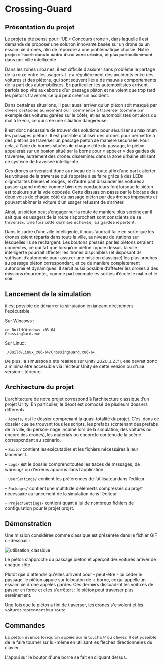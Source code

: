 # Crossing-Guard

## Présentation du projet

Le projet a été pensé pour l’UE « Concours drone », dans laquelle il est demandé
de proposer une solution innovante basée sur un drone ou un essaim de drones, afin de
répondre à une problématique choisie.
Notre projet s’inscrit dans le cadre d’une zone urbaine, et plus particulièrement dans
une ville intelligente. 

Dans les zones urbaines, il est difficile d’assurer sans problème le partage de la route entre les usagers. Il y a régulièrement des accidents entre des voitures et des piétons, qui sont souvent liés à de mauvais comportements de la part des automobilistes. 
En particulier, les automobilistes arrivent parfois trop vite aux abords d’un passage piéton et ne voient que trop tard les piétons traverser, ce qui peut créer un accident. 

Dans certaines situations, il peut aussi arriver qu’un piéton soit masqué par divers obstacles au moment où il commence à traverser (comme par exemple des voitures garées sur le côté), et les automobilistes ont alors du mal à le voir, ce qui crée une situation dangereuse. 

Il est donc nécessaire de trouver des solutions pour sécuriser au maximum les passages piétons.
Il est possible d’utiliser des drones pour permettre à des piétons de traverser un passage piéton de manière sécurisée. Pour cela, à l’aide de bornes situées de chaque côté du passage, le piéton appuierait sur un bouton situé sur la borne pour « appeler » des gardes de traversée, autrement des drones disséminés dans la zone urbaine utilisant ce
système de traversée intelligente. 

Ces drones arriveraient donc au niveau de la route afin d’une part d’alerter les voitures de la traversée qui s’apprête à se faire grâce à des LEDs clignotantes bleues et rouges, et d’autre part dissuader les voitures à passer quand même, comme bien des conducteurs font lorsque le piéton est toujours sur la voie opposée. 
Cette dissuasion passe par le blocage des deux voies de chaque côté du passage piéton par des drones imposants et pouvant abîmer la voiture d’un usager refusant de s’arrêter.

Ainsi, un piéton peut s’engager sur la route de manière plus sereine car il sait que les
usagers de la route s’approchant sont conscients de sa traversée. Une fois cette dernière
achevée, les gardes repartent. 

Dans le cadre d’une ville intelligente, il nous faudrait faire
en sorte que les drones soient répartis dans toute la ville, au niveau de stations sur
lesquelles ils se rechargent. 
Les boutons pressés par les piétons seraient connectés, ce qui fait que lorsqu’un piéton appuie dessus, la ville intelligente pourrait affecter les drones disponibles (et disposant de suffisant d’autonomie pour assurer une mission classique) les
plus proches au passage piéton correspondant, et ce de manière complètement autonome et dynamiques. Il serait aussi possible d’affecter les drones à des missions récurrentes, comme part exemple les sorties d’école le matin et le soir.


## Lancement de la simulation

Il est possible de démarrer la simulation en lançant directement l'exécutable.  

Sur Windows :
```
cd Build/Windows_x86-64
CrossingGard.exe
```

Sur Linux :
```
./Build/Linux_x86-64/CrossingGuard.x86-64
```

De plus, la simulation a été réalisée sur Unity 2020.3.23f1, elle devrait donc a minima être accessible via l'éditeur Unity de cette version ou d'une version ultérieure.


## Architecture du projet

L’architecture de notre projet correspond à l’architecture classique d’un projet Unity.
En particulier, le dépot est composé de plusieurs dossiers différents :

– `Assets/` est le dossier comprenant la quasi-totalité du projet. C’est dans ce dossier
que se trouvent tous les scripts, les prefabs (contenant des prefabs de la ville, du person-
nage incarné lors de la simulation, des voitures ou encore des drones), les materials ou
encore le contenu de la scène correspondant au scénario.

– `Build/` contient les exécutables et les fichiers nécessaires à leur lancement.

– `Logs/` est le dossier comprend toutes les traces de messages, de warnings ou d’erreurs apparus dans l’application.

– `UserSettings/` contient les préférences de l’utilisateur dans l’éditeur.

– `Packages/` contient une multitude d’éléments compressés du projet nécessaire au
lancement de la simulation dans l’éditeur.

– `ProjectSettings/` contient quant à lui de nombreux fichiers de configuration pour
le projet projet.


## Démonstration

Une mission considérée comme classique est présentée dans le fichier GIF ci-dessous :

![utilisation_classique](./Images/demo.gif)

Le piéton s'approche du passage piéton et aperçoit des voitures arriver de chaque côté.

Plutôt que d'attendre qu'elles arrivent pour – peut-être – lui céder le passage, le piéton appuie sur le bouton de la borne, ce qui appelle un essaim de drone appelés gardes. 
Ces derniers dissuadent les voitures de passer en force et elles s'arrêtent : le piéton peut traverser plus sereinement.

Une fois que le piéton a fini de traverser, les drones s'envolent et les voitures reprennent leur route.

## Commandes

Le piéton avance lorsqu'on appuie sur la touche `W` du clavier. Il est possible de le faire tourner sur lui-même en utilisant les flèches directionnelles du clavier.

L'appui sur le bouton d'une borne se fait en cliquant dessus.